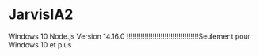 # JarvisIA2
Windows 10 Node.js Version 14.16.0
!!!!!!!!!!!!!!!!!!!!!!!!!!!!!!!!!!!!Seulement pour Windows 10 et plus
